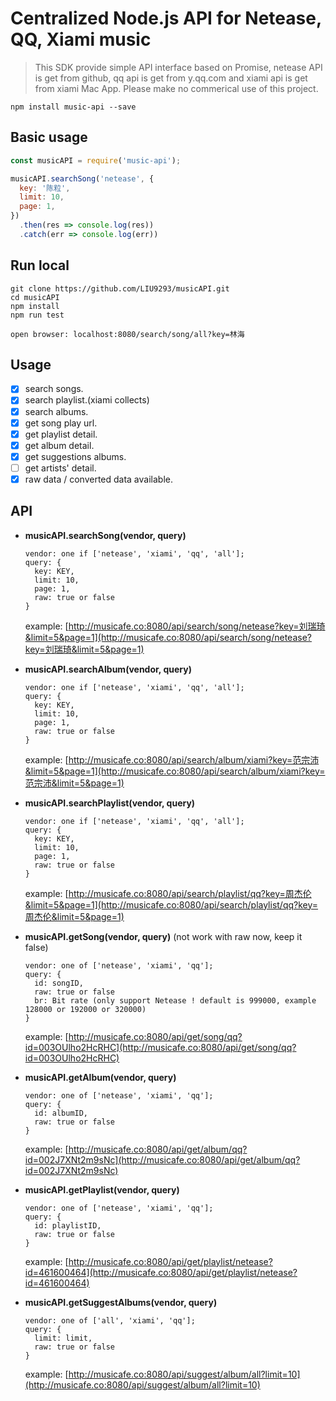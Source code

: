 # Centralized Node.js API for Netease, QQ, Xiami music

> This SDK provide simple API interface based on Promise, netease API is get
from github, qq api is get from y.qq.com and xiami api is get from xiami Mac App.
 Please make no commerical use of this project.

```
npm install music-api --save
```
## Basic usage
```javascript
const musicAPI = require('music-api');

musicAPI.searchSong('netease', {
  key: '陈粒',
  limit: 10,
  page: 1,
})
  .then(res => console.log(res))
  .catch(err => console.log(err))

```

## Run local
```shell
git clone https://github.com/LIU9293/musicAPI.git
cd musicAPI
npm install
npm run test

open browser: localhost:8080/search/song/all?key=林海

```

## Usage
 - [x] search songs.
 - [x] search playlist.(xiami collects)
 - [x] search albums.
 - [x] get song play url.
 - [x] get playlist detail.
 - [x] get album detail.
 - [x] get suggestions albums.
 - [ ] get artists' detail.
 - [x] raw data / converted data available.

## API

 - **musicAPI.searchSong(vendor, query)**

   ```
   vendor: one if ['netease', 'xiami', 'qq', 'all'];
   query: {
     key: KEY,
     limit: 10,
     page: 1,
     raw: true or false
   }
   ```
   example: [http://musicafe.co:8080/api/search/song/netease?key=刘瑞琦&limit=5&page=1](http://musicafe.co:8080/api/search/song/netease?key=刘瑞琦&limit=5&page=1)

 - **musicAPI.searchAlbum(vendor, query)**

   ```
   vendor: one if ['netease', 'xiami', 'qq', 'all'];
   query: {
     key: KEY,
     limit: 10,
     page: 1,
     raw: true or false
   }
   ```
   example: [http://musicafe.co:8080/api/search/album/xiami?key=范宗沛&limit=5&page=1](http://musicafe.co:8080/api/search/album/xiami?key=范宗沛&limit=5&page=1)

 - **musicAPI.searchPlaylist(vendor, query)**

   ```
   vendor: one if ['netease', 'xiami', 'qq', 'all'];
   query: {
     key: KEY,
     limit: 10,
     page: 1,
     raw: true or false
   }
   ```
   example: [http://musicafe.co:8080/api/search/playlist/qq?key=周杰伦&limit=5&page=1](http://musicafe.co:8080/api/search/playlist/qq?key=周杰伦&limit=5&page=1)

 - **musicAPI.getSong(vendor, query)** (not work with raw now, keep it false)

   ```
   vendor: one of ['netease', 'xiami', 'qq'];
   query: {
     id: songID,
     raw: true or false
     br: Bit rate (only support Netease ! default is 999000, example 128000 or 192000 or 320000)
   }
   ```
   example: [http://musicafe.co:8080/api/get/song/qq?id=003OUlho2HcRHC](http://musicafe.co:8080/api/get/song/qq?id=003OUlho2HcRHC)

 - **musicAPI.getAlbum(vendor, query)**

   ```
   vendor: one of ['netease', 'xiami', 'qq'];
   query: {
     id: albumID,
     raw: true or false
   }
   ```
   example: [http://musicafe.co:8080/api/get/album/qq?id=002J7XNt2m9sNc](http://musicafe.co:8080/api/get/album/qq?id=002J7XNt2m9sNc)

 - **musicAPI.getPlaylist(vendor, query)**

   ```
   vendor: one of ['netease', 'xiami', 'qq'];
   query: {
     id: playlistID,
     raw: true or false
   }
   ```
   example: [http://musicafe.co:8080/api/get/playlist/netease?id=461600464](http://musicafe.co:8080/api/get/playlist/netease?id=461600464)

 - **musicAPI.getSuggestAlbums(vendor, query)**

   ```
   vendor: one of ['all', 'xiami', 'qq'];
   query: {
     limit: limit,
     raw: true or false
   }
   ```
   example: [http://musicafe.co:8080/api/suggest/album/all?limit=10](http://musicafe.co:8080/api/suggest/album/all?limit=10)
